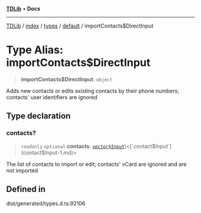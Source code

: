 [**TDLib**](../../../../../../README.md) • **Docs**

***

[TDLib](../../../../../../modules.md) / [index](../../../../../README.md) / [types](../../../README.md) / [default](../README.md) / importContacts$DirectInput

# Type Alias: importContacts$DirectInput

> **importContacts$DirectInput**: `object`

Adds new contacts or edits existing contacts by their phone numbers; contacts' user identifiers are ignored

## Type declaration

### contacts?

> `readonly` `optional` **contacts**: [`vector$Input`](vector$Input.md)\<[`contact$Input`](contact$Input-1.md)\>

The list of contacts to import or edit; contacts' vCard are ignored and are not imported

## Defined in

dist/generated/types.d.ts:92106
